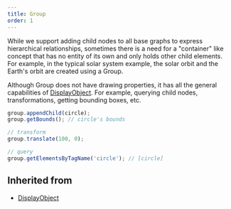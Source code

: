 ```yaml
---
title: Group
order: 1
---
```


While we support adding child nodes to all base graphs to express hierarchical relationships, sometimes there is a need for a "container" like concept that has no entity of its own and only holds other child elements. For example, in the typical solar system example, the solar orbit and the Earth's orbit are created using a Group.

Although Group does not have drawing properties, it has all the general capabilities of [DisplayObject](/en/docs/api/basic/display-object). For example, querying child nodes, transformations, getting bounding boxes, etc.

```js
group.appendChild(circle);
group.getBounds(); // circle's bounds

// transform
group.translate(100, 0);

// query
group.getElementsByTagName('circle'); // [circle]
```

## Inherited from

-   [DisplayObject](/en/docs/api/basic/display-object)

